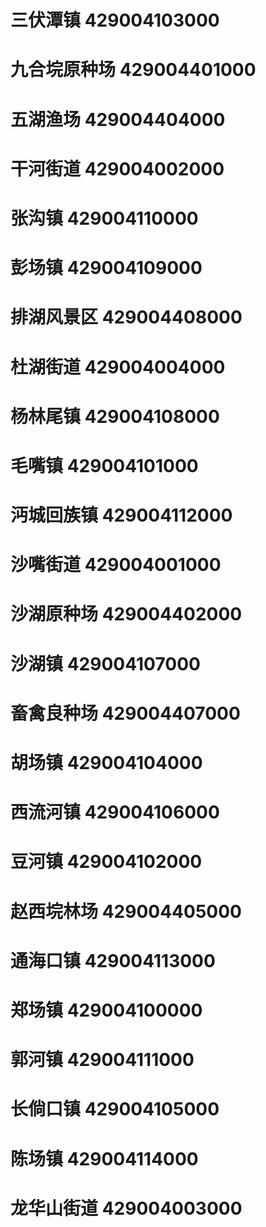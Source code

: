 # 三伏潭镇 429004103000
# 九合垸原种场 429004401000
# 五湖渔场 429004404000
# 干河街道 429004002000
# 张沟镇 429004110000
# 彭场镇 429004109000
# 排湖风景区 429004408000
# 杜湖街道 429004004000
# 杨林尾镇 429004108000
# 毛嘴镇 429004101000
# 沔城回族镇 429004112000
# 沙嘴街道 429004001000
# 沙湖原种场 429004402000
# 沙湖镇 429004107000
# 畜禽良种场 429004407000
# 胡场镇 429004104000
# 西流河镇 429004106000
# 豆河镇 429004102000
# 赵西垸林场 429004405000
# 通海口镇 429004113000
# 郑场镇 429004100000
# 郭河镇 429004111000
# 长倘口镇 429004105000
# 陈场镇 429004114000
# 龙华山街道 429004003000

